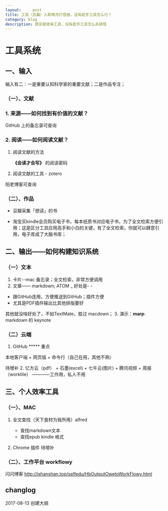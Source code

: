 ```yaml
---
layout:     post
title: 工具（总篇）入职两月打怪兽，没有趁手工具怎么行？
category: blog
description: 其实是效率工具，没有趁手工具怎么杀妖怪
---
```



# 工具系统

## 一、输入

输入有二：一是重要认知科学家的重要文献；二是作品专注；

### （一）、文献

### 1. 来源——如何找到有价值的文献？

GitHub 上的备忘录可查询

### 2. 阅读——如何阅读文献？

1. 阅读文献的方法

   **《会读才会写》** 的阅读密码

2. 阅读文献的工具 - zotero

阳老博客可查询


### （二）、作品

- 豆瓣采集「想读」的书

- 淘宝买kindle会员购买电子书，每本纸质书对应电子书，为了全文检索方便引用；这是区分工具应用高手和小白的关键，有了全文检索，你就可以肆意引用，电子库成了大脑书库；


## 二、输出——如何构建知识系统


### （一）文本

1. 卡片--mac 备忘录；全文检索，非常方便调用
2. 文章—— markdown; ATOM _ 好处是- -

 - 跟GitHub连用，方便推送到GitHub；插件方便
 - 尤其是PDF插件输出比其他排版要好

  其他就没啥好处了，不如TextMate，胜过 macdown；
3. 演示：**marp**: markdown 的 keynote


### （二）云端
1. GitHub ***** 重点

  本地客户端 + 网页版 + 命令行（自己在用，其他不熟）

  待增补
2. 亿方云（pdf） + 石墨(excel) + 七牛云(图片)  + 腾讯视频 + 周报（worktile）
————工作用，私人不用

## 三、个人效率工具

### （一）、MAC
1. 全文查找（天下食材为我所用）alfred

      - 查找markdown文本
      - 查找epub kindle 格式
2. Chrome 插件
待增补
### （二）、工作平台 workflowy

闪闪博客 http://ishanshan.top/selfedu/HbOutputOwetoWorkFlowy.html




## changlog

2017-08-13 创建大纲
